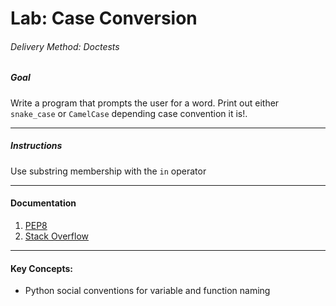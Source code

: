 # Lab: Case Conversion

###### Delivery Method: Doctests

##### Goal

Write a program that prompts the user for a word.
Print out either  `snake_case` or `CamelCase` depending case convention it is!.

--------------------

##### Instructions

Use substring membership with the `in` operator

-------------------
#### Documentation

1. [PEP8](https://www.python.org/dev/peps/pep-0008/)
1. [Stack Overflow](http://stackoverflow.com/questions/159720/what-is-the-naming-convention-in-python-for-variable-and-function-names)

---------------------
#### Key Concepts:

- Python social conventions for variable and function naming
